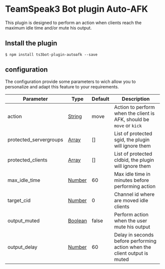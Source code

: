 # TeamSpeak3 Bot plugin Auto-AFK
This plugin is designed to perform an action when clients reach the maximum idle time and/or mute his output.

## Install the plugin
```console
$ npm install ts3bot-plugin-autoafk --save
```

## configuration
The configuration provide some parameters to wich allow you to personalize and adapt this feature to your requirements.

| Parameter | Type | Default | Description |
|----|----|----|----|
| action | [String](mdn-string) | move | Action to perform when the client is AFK, should be `move` or `kick`
| protected_servergroups | [Array](mdn-array) | [] | List of protected sgid, the plugin will ignore them
| protected_clients | [Array](mdn-array) | [] | List of protected cldbid, the plugin will ignore them
| max_idle_time | [Number](mdn-number) | 60 | Max idle time in minutes before performing action
| target_cid | [Number](mdn-number) | 0 | Channel id where are moved idle clients
| output_muted | [Boolean](mdn-boolean) | false | Perform action when the user mute his output
| output_delay | [Number](mdn-number) | 60 | Delay in seconds before performing action when the client output is muted


[mdn-boolean]: (https://developer.mozilla.org/en-US/docs/Web/JavaScript/Data_structures#Boolean_type)
[mdn-array]: (https://developer.mozilla.org/en-US/docs/Web/JavaScript/Reference/Global_Objects/Array)
[mdn-number]: (https://developer.mozilla.org/en-US/docs/Web/JavaScript/Data_structures#Number_type)
[mdn-string]: (https://developer.mozilla.org/en-US/docs/Web/JavaScript/Data_structures#String_type)
